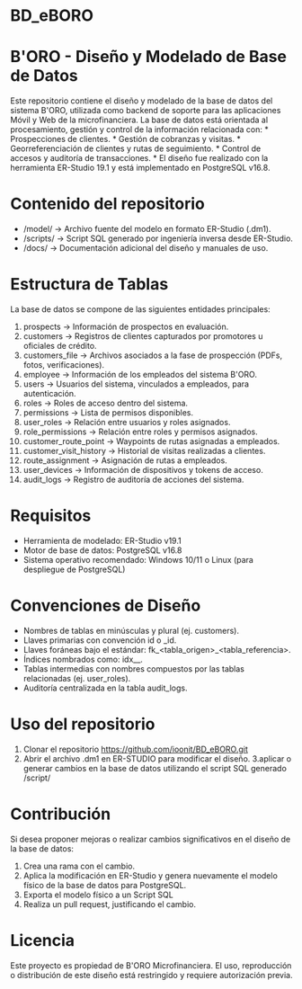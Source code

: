 # BD_eBORO
# B'ORO - Diseño y Modelado de Base de Datos
  Este repositorio contiene el diseño y modelado de la base de datos del sistema B'ORO, utilizada como backend de soporte para las aplicaciones Móvil y Web de la microfinanciera.
  La base de datos está orientada al procesamiento, gestión y control de la información relacionada con:
    * Prospecciones de clientes.
    * Gestión de cobranzas y visitas.
    * Georreferenciación de clientes y rutas de seguimiento.
    * Control de accesos y auditoría de transacciones.
    * El diseño fue realizado con la herramienta ER-Studio 19.1 y está implementado en PostgreSQL v16.8.
# Contenido del repositorio

  * /model/ → Archivo fuente del modelo en formato ER-Studio (.dm1).
  * /scripts/ → Script SQL generado por ingeniería inversa desde ER-Studio.
  * /docs/ → Documentación adicional del diseño y manuales de uso.

# Estructura de Tablas
  La base de datos se compone de las siguientes entidades principales:
  
  1. prospects → Información de prospectos en evaluación.
  2. customers → Registros de clientes capturados por promotores u oficiales de crédito.
  3. customers_file → Archivos asociados a la fase de prospección (PDFs, fotos, verificaciones).
  4. employee → Información de los empleados del sistema B'ORO.
  5. users → Usuarios del sistema, vinculados a empleados, para autenticación.
  6. roles → Roles de acceso dentro del sistema.
  7. permissions → Lista de permisos disponibles.
  8. user_roles → Relación entre usuarios y roles asignados.
  9. role_permissions → Relación entre roles y permisos asignados.
  10. customer_route_point → Waypoints de rutas asignadas a empleados.
  11. customer_visit_history → Historial de visitas realizadas a clientes.
  12. route_assignment → Asignación de rutas a empleados.
  13. user_devices → Información de dispositivos y tokens de acceso.
  14. audit_logs → Registro de auditoría de acciones del sistema.

# Requisitos
  
  * Herramienta de modelado: ER-Studio v19.1
  * Motor de base de datos: PostgreSQL v16.8
  * Sistema operativo recomendado: Windows 10/11 o Linux (para despliegue de PostgreSQL)

# Convenciones de Diseño

  * Nombres de tablas en minúsculas y plural (ej. customers).
  * Llaves primarias con convención id o <tabla>_id.
  * Llaves foráneas bajo el estándar: fk_<tabla_origen>_<tabla_referencia>.
  * Índices nombrados como: idx_<tabla>_<columna>.
  * Tablas intermedias con nombres compuestos por las tablas relacionadas (ej. user_roles).
  * Auditoría centralizada en la tabla audit_logs.

# Uso del repositorio
  1. Clonar el repositorio
     https://github.com/ioonit/BD_eBORO.git    
  2. Abrir el archivo .dm1 en ER-STUDIO para modificar el diseño.
  3.aplicar o generar cambios en la base de datos utilizando el script SQL generado /script/

# Contribución
  Si desea proponer mejoras o realizar cambios significativos en el diseño de la base de datos:
  
  1. Crea una rama con el cambio.
  2. Aplica la modificación en ER-Studio y genera nuevamente el modelo físico de la base de datos para PostgreSQL.
  3. Exporta el modelo físico a un Script SQL
  4. Realiza un pull request, justificando el cambio.

# Licencia

  Este proyecto es propiedad de B'ORO Microfinanciera.
  El uso, reproducción o distribución de este diseño está restringido y requiere autorización previa.
